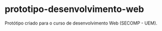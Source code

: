 # prototipo-desenvolvimento-web
Protótipo criado para o curso de desenvolvimento Web (SECOMP - UEM).
